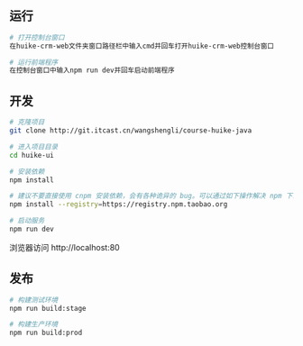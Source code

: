 
## 运行

```bash
# 打开控制台窗口
在huike-crm-web文件夹窗口路径栏中输入cmd并回车打开huike-crm-web控制台窗口

# 运行前端程序
在控制台窗口中输入npm run dev并回车启动前端程序
```

## 开发

```bash
# 克隆项目
git clone http://git.itcast.cn/wangshengli/course-huike-java

# 进入项目目录
cd huike-ui

# 安装依赖
npm install

# 建议不要直接使用 cnpm 安装依赖，会有各种诡异的 bug。可以通过如下操作解决 npm 下载速度慢的问题
npm install --registry=https://registry.npm.taobao.org

# 启动服务
npm run dev
```

浏览器访问 http://localhost:80

## 发布

```bash
# 构建测试环境
npm run build:stage

# 构建生产环境
npm run build:prod
```
